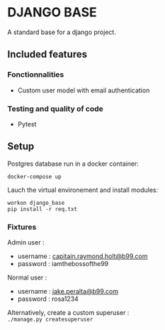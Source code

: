
# DJANGO BASE

A standard base for a django project.


## Included features
### Fonctionnalities
- Custom user model with email authentication

### Testing and quality of code
- Pytest


## Setup
Postgres database run in a docker container:

`docker-compose up`

Lauch the virtual environement and install modules:

```
workon django_base
pip install -r req.txt
```

### Fixtures
Admin user :
- username : capitain.raymond.holt@b99.com  
- password : iamthebossofthe99

Normal user :
- username : jake.peralta@b99.com
- password : rosa1234

Alternatively, create a custom superuser :  
`./manage.py createsuperuser`